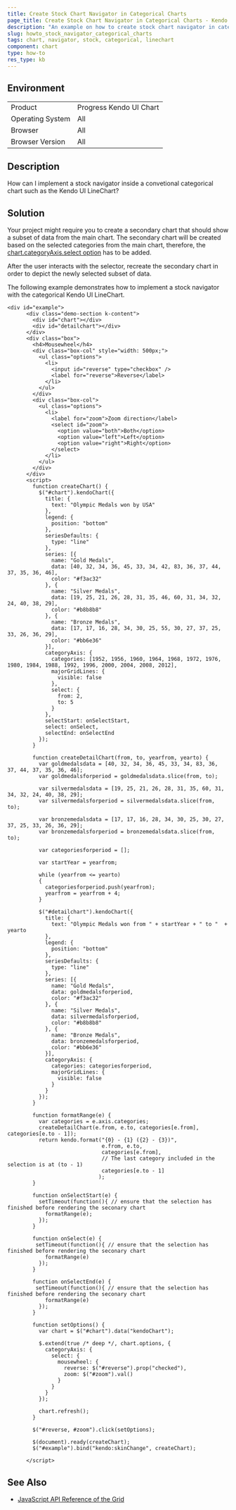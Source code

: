 ```yaml
---
title: Create Stock Chart Navigator in Categorical Charts
page_title: Create Stock Chart Navigator in Categorical Charts - Kendo UI Chart for jQuery
description: "An example on how to create stock chart navigator in categorical charts in the Kendo UI Chart for jQuery."
slug: howto_stock_navigator_categorical_charts
tags: chart, navigator, stock, categorical, linechart
component: chart
type: how-to
res_type: kb
---
```


## Environment

<table>
 <tr>
  <td>Product</td>
  <td>Progress Kendo UI Chart</td>
 </tr>
 <tr>
  <td>Operating System</td>
  <td>All</td>
 </tr>
 <tr>
  <td>Browser</td>
  <td>All</td>
 </tr>
 <tr>
  <td>Browser Version</td>
  <td>All</td>
 </tr>
</table>

## Description

How can I implement a stock navigator inside a convetional categorical chart such as the Kendo UI LineChart?

## Solution

Your project might require you to create a secondary chart that should show a subset of data from the main chart. The secondary chart will be created based on the selected categories from the main chart, therefore, the [chart.categoryAxis.select option](https://docs.telerik.com/kendo-ui/api/javascript/dataviz/ui/chart/configuration/categoryaxis.select#categoryaxisselect) has to be added.

After the user interacts with the selector, recreate the secondary chart in order to depict the newly selected subset of data.

The following example demonstrates how to implement a stock navigator with the categorical Kendo UI LineChart.

```dojo
<div id="example">
      <div class="demo-section k-content">
        <div id="chart"></div>
        <div id="detailchart"></div>
      </div>
      <div class="box">
        <h4>Mousewheel</h4>
        <div class="box-col" style="width: 500px;">
          <ul class="options">
            <li>
              <input id="reverse" type="checkbox" />
              <label for="reverse">Reverse</label>
            </li>
          </ul>
        </div>
        <div class="box-col">
          <ul class="options">
            <li>
              <label for="zoom">Zoom direction</label>
              <select id="zoom">
                <option value="both">Both</option>
                <option value="left">Left</option>
                <option value="right">Right</option>
              </select>
            </li>
          </ul>
        </div>
      </div>
      <script>
        function createChart() {
          $("#chart").kendoChart({
            title: {
              text: "Olympic Medals won by USA"
            },
            legend: {
              position: "bottom"
            },
            seriesDefaults: {
              type: "line"
            },
            series: [{
              name: "Gold Medals",
              data: [40, 32, 34, 36, 45, 33, 34, 42, 83, 36, 37, 44, 37, 35, 36, 46],
              color: "#f3ac32"
            }, {
              name: "Silver Medals",
              data: [19, 25, 21, 26, 28, 31, 35, 46, 60, 31, 34, 32, 24, 40, 38, 29],
              color: "#b8b8b8"
            }, {
              name: "Bronze Medals",
              data: [17, 17, 16, 28, 34, 30, 25, 55, 30, 27, 37, 25, 33, 26, 36, 29],
              color: "#bb6e36"
            }],
            categoryAxis: {
              categories: [1952, 1956, 1960, 1964, 1968, 1972, 1976, 1980, 1984, 1988, 1992, 1996, 2000, 2004, 2008, 2012],
              majorGridLines: {
                visible: false
              },
              select: {
                from: 2,
                to: 5
              }
            },
            selectStart: onSelectStart,
            select: onSelect,
            selectEnd: onSelectEnd
          });
        }

        function createDetailChart(from, to, yearfrom, yearto) {
          var goldmedalsdata = [40, 32, 34, 36, 45, 33, 34, 83, 36, 37, 44, 37, 35, 36, 46];
          var goldmedalsforperiod = goldmedalsdata.slice(from, to);

          var silvermedalsdata = [19, 25, 21, 26, 28, 31, 35, 60, 31, 34, 32, 24, 40, 38, 29];
          var silvermedalsforperiod = silvermedalsdata.slice(from, to);

          var bronzemedalsdata = [17, 17, 16, 28, 34, 30, 25, 30, 27, 37, 25, 33, 26, 36, 29];
          var bronzemedalsforperiod = bronzemedalsdata.slice(from, to);

          var categoriesforperiod = [];

          var startYear = yearfrom;

          while (yearfrom <= yearto)
          {
            categoriesforperiod.push(yearfrom);
            yearfrom = yearfrom + 4;
          }

          $("#detailchart").kendoChart({
            title: {
              text: "Olympic Medals won from " + startYear + " to "  + yearto
            },
            legend: {
              position: "bottom"
            },
            seriesDefaults: {
              type: "line"
            },
            series: [{
              name: "Gold Medals",
              data: goldmedalsforperiod,
              color: "#f3ac32"
            }, {
              name: "Silver Medals",
              data: silvermedalsforperiod,
              color: "#b8b8b8"
            }, {
              name: "Bronze Medals",
              data: bronzemedalsforperiod,
              color: "#bb6e36"
            }],
            categoryAxis: {
              categories: categoriesforperiod,
              majorGridLines: {
                visible: false
              }
            }
          });
        }

        function formatRange(e) {
          var categories = e.axis.categories;
          createDetailChart(e.from, e.to, categories[e.from], categories[e.to - 1]);
          return kendo.format("{0} - {1} ({2} - {3})",
                              e.from, e.to,
                              categories[e.from],
                              // The last category included in the selection is at (to - 1)
                              categories[e.to - 1]
                             );
        }

        function onSelectStart(e) {
          setTimeout(function(){ // ensure that the selection has finished before rendering the seconary chart
            formatRange(e);
          });
        }

        function onSelect(e) {
         setTimeout(function(){ // ensure that the selection has finished before rendering the seconary chart
            formatRange(e)
          });
        }

        function onSelectEnd(e) { 
         setTimeout(function(){ // ensure that the selection has finished before rendering the seconary chart
            formatRange(e)
          });
        }

        function setOptions() {
          var chart = $("#chart").data("kendoChart");

          $.extend(true /* deep */, chart.options, {
            categoryAxis: {
              select: {
                mousewheel: {
                  reverse: $("#reverse").prop("checked"),
                  zoom: $("#zoom").val()
                }
              }
            }
          });

          chart.refresh();
        }

        $("#reverse, #zoom").click(setOptions);

        $(document).ready(createChart);
        $("#example").bind("kendo:skinChange", createChart);

      </script>
```

## See Also

* [JavaScript API Reference of the Grid](/api/javascript/dataviz/ui/chart)
